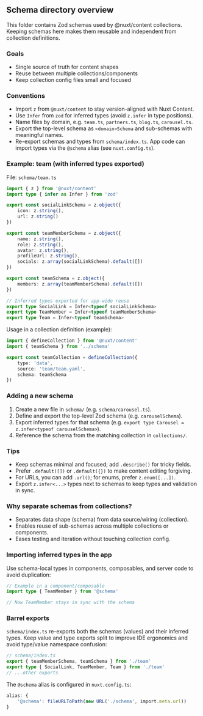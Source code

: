 ## Schema directory overview

This folder contains Zod schemas used by @nuxt/content collections. Keeping schemas here makes them reusable and independent from collection definitions.

### Goals
- Single source of truth for content shapes
- Reuse between multiple collections/components
- Keep collection config files small and focused

### Conventions
- Import `z` from `@nuxt/content` to stay version-aligned with Nuxt Content.
- Use `Infer` from `zod` for inferred types (avoid `z.infer` in type positions).
- Name files by domain, e.g. `team.ts`, `partners.ts`, `blog.ts`, `carousel.ts`.
- Export the top-level schema as `<domain>Schema` and sub-schemas with meaningful names.
- Re-export schemas and types from `schema/index.ts`. App code can import types via the `@schema` alias (see `nuxt.config.ts`).

### Example: team (with inferred types exported)
File: `schema/team.ts`

```ts
import { z } from '@nuxt/content'
import type { infer as Infer } from 'zod'

export const socialLinkSchema = z.object({
	icon: z.string(),
	url: z.string()
})

export const teamMemberSchema = z.object({
	name: z.string(),
	role: z.string(),
	avatar: z.string(),
	profileUrl: z.string(),
	socials: z.array(socialLinkSchema).default([])
})

export const teamSchema = z.object({
	members: z.array(teamMemberSchema).default([])
})

// Inferred types exported for app-wide reuse
export type SocialLink = Infer<typeof socialLinkSchema>
export type TeamMember = Infer<typeof teamMemberSchema>
export type Team = Infer<typeof teamSchema>
```

Usage in a collection definition (example):

```ts
import { defineCollection } from '@nuxt/content'
import { teamSchema } from '../schema'

export const teamCollection = defineCollection({
	type: 'data',
	source: 'team/team.yaml',
	schema: teamSchema
})
```

### Adding a new schema
1) Create a new file in `schema/` (e.g. `schema/carousel.ts`).
2) Define and export the top-level Zod schema (e.g. `carouselSchema`).
3) Export inferred types for that schema (e.g. `export type Carousel = z.infer<typeof carouselSchema>`).
4) Reference the schema from the matching collection in `collections/`.

### Tips
- Keep schemas minimal and focused; add `.describe()` for tricky fields.
- Prefer `.default([])` or `.default({})` to make content editing forgiving.
- For URLs, you can add `.url()`; for enums, prefer `z.enum([...])`.
- Export `z.infer<...>` types next to schemas to keep types and validation in sync.

### Why separate schemas from collections?
- Separates data shape (schema) from data source/wiring (collection).
- Enables reuse of sub-schemas across multiple collections or components.
- Eases testing and iteration without touching collection config.

### Importing inferred types in the app
Use schema-local types in components, composables, and server code to avoid duplication:

```ts
// Example in a component/composable
import type { TeamMember } from '@schema'

// Now TeamMember stays in sync with the schema
```

### Barrel exports
`schema/index.ts` re-exports both the schemas (values) and their inferred types. Keep value and type exports split to improve IDE ergonomics and avoid type/value namespace confusion:

```ts
// schema/index.ts
export { teamMemberSchema, teamSchema } from './team'
export type { SocialLink, TeamMember, Team } from './team'
// ...other exports
```

The `@schema` alias is configured in `nuxt.config.ts`:

```ts
alias: {
	'@schema': fileURLToPath(new URL('./schema', import.meta.url))
}
```
